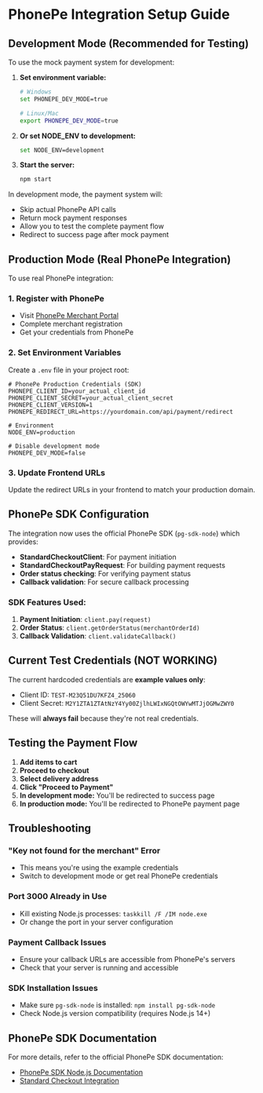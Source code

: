 # PhonePe Integration Setup Guide

## Development Mode (Recommended for Testing)

To use the mock payment system for development:

1. **Set environment variable:**
   ```bash
   # Windows
   set PHONEPE_DEV_MODE=true
   
   # Linux/Mac
   export PHONEPE_DEV_MODE=true
   ```

2. **Or set NODE_ENV to development:**
   ```bash
   set NODE_ENV=development
   ```

3. **Start the server:**
   ```bash
   npm start
   ```

In development mode, the payment system will:
- Skip actual PhonePe API calls
- Return mock payment responses
- Allow you to test the complete payment flow
- Redirect to success page after mock payment

## Production Mode (Real PhonePe Integration)

To use real PhonePe integration:

### 1. Register with PhonePe
- Visit [PhonePe Merchant Portal](https://merchant.phonepe.com/)
- Complete merchant registration
- Get your credentials from PhonePe

### 2. Set Environment Variables
Create a `.env` file in your project root:

```env
# PhonePe Production Credentials (SDK)
PHONEPE_CLIENT_ID=your_actual_client_id
PHONEPE_CLIENT_SECRET=your_actual_client_secret
PHONEPE_CLIENT_VERSION=1
PHONEPE_REDIRECT_URL=https://yourdomain.com/api/payment/redirect

# Environment
NODE_ENV=production

# Disable development mode
PHONEPE_DEV_MODE=false
```

### 3. Update Frontend URLs
Update the redirect URLs in your frontend to match your production domain.

## PhonePe SDK Configuration

The integration now uses the official PhonePe SDK (`pg-sdk-node`) which provides:

- **StandardCheckoutClient**: For payment initiation
- **StandardCheckoutPayRequest**: For building payment requests
- **Order status checking**: For verifying payment status
- **Callback validation**: For secure callback processing

### SDK Features Used:
1. **Payment Initiation**: `client.pay(request)`
2. **Order Status**: `client.getOrderStatus(merchantOrderId)`
3. **Callback Validation**: `client.validateCallback()`

## Current Test Credentials (NOT WORKING)

The current hardcoded credentials are **example values only**:
- Client ID: `TEST-M23Q51DU7KFZ4_25060`
- Client Secret: `M2Y1ZTA1ZTAtNzY4Yy00ZjlhLWIxNGQtOWYwMTJjOGMwZWY0`

These will **always fail** because they're not real credentials.

## Testing the Payment Flow

1. **Add items to cart**
2. **Proceed to checkout**
3. **Select delivery address**
4. **Click "Proceed to Payment"**
5. **In development mode:** You'll be redirected to success page
6. **In production mode:** You'll be redirected to PhonePe payment page

## Troubleshooting

### "Key not found for the merchant" Error
- This means you're using the example credentials
- Switch to development mode or get real PhonePe credentials

### Port 3000 Already in Use
- Kill existing Node.js processes: `taskkill /F /IM node.exe`
- Or change the port in your server configuration

### Payment Callback Issues
- Ensure your callback URLs are accessible from PhonePe's servers
- Check that your server is running and accessible

### SDK Installation Issues
- Make sure `pg-sdk-node` is installed: `npm install pg-sdk-node`
- Check Node.js version compatibility (requires Node.js 14+)

## PhonePe SDK Documentation

For more details, refer to the official PhonePe SDK documentation:
- [PhonePe SDK Node.js Documentation](https://developer.phonepe.com/docs)
- [Standard Checkout Integration](https://developer.phonepe.com/docs/standard-checkout) 